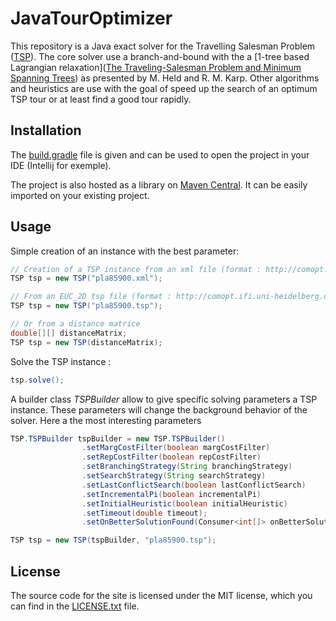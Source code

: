 # JavaTourOptimizer
This repository is a Java exact solver for the Travelling Salesman Problem ([TSP](https://en.wikipedia.org/wiki/Travelling_salesman_problem)). The core solver use a branch-and-bound with the a [1-tree based Lagrangian relaxation]([The Traveling-Salesman Problem and Minimum Spanning Trees](https://www.jstor.org/stable/169411)) as presented by M. Held and R. M. Karp. Other algorithms and heuristics are use with the goal of speed up the search of an optimum TSP tour or at least find a good tour rapidly.

## Installation
 
The [build.gradle](build.gradle) file is given and can be used to open the project in your IDE (Intellij for exemple).  

The project is also hosted as a library on [Maven Central](https://central.sonatype.com/artifact/io.github.lvalkenberg.javaTourOptimizer/javaTourOptimizer/1.0). It can be easily imported on your existing project.

## Usage
Simple creation of an instance with the best parameter:
```java
// Creation of a TSP instance from an xml file (format : http://comopt.ifi.uni-heidelberg.de/software/TSPLIB95/XML-TSPLIB/Description.pdf)
TSP tsp = new TSP("pla85900.xml");

// From an EUC_2D tsp file (format : http://comopt.ifi.uni-heidelberg.de/software/TSPLIB95/tsp95.pdf)
TSP tsp = new TSP("pla85900.tsp");

// Or from a distance matrice
double[][] distanceMatrix;
TSP tsp = new TSP(distanceMatrix);
```
Solve the TSP instance :
```java
tsp.solve();
```
A builder class *TSPBuilder* allow to give specific solving parameters a TSP instance. These parameters will change the background behavior of the solver. Here a the most interesting parameters
```java
TSP.TSPBuilder tspBuilder = new TSP.TSPBuilder()
                .setMargCostFilter(boolean margCostFilter)                        // apply marginal cost filtering
                .setRepCostFilter(boolean repCostFilter)                          // apply replacement cost filtering
                .setBranchingStrategy(String branchingStrategy)                   // branching strategy (maxCost, minCost, nearest neighbour, minCost path)
                .setSearchStrategy(String searchStrategy)                         // search strategy (DFS, BFS, DFS on BFS)
                .setLastConflictSearch(boolean lastConflictSearch)                // use last conflict search
                .setIncrementalPi(boolean incrementalPi)                          // reuse the parent Lagrangian multiplier
                .setInitialHeuristic(boolean initialHeuristic)                    // heuristic to find a initial solution used a upper bound
                .setTimeout(double timeout);                                         // timeout in second
                .setOnBetterSolutionFound(Consumer<int[]> onBetterSolutionFound)  // callback function all each time a new tour is found

TSP tsp = new TSP(tspBuilder, "pla85900.tsp");
```
## License

The source code for the site is licensed under the MIT license, which you can find in the [LICENSE.txt](LICENSE.txt) file.
